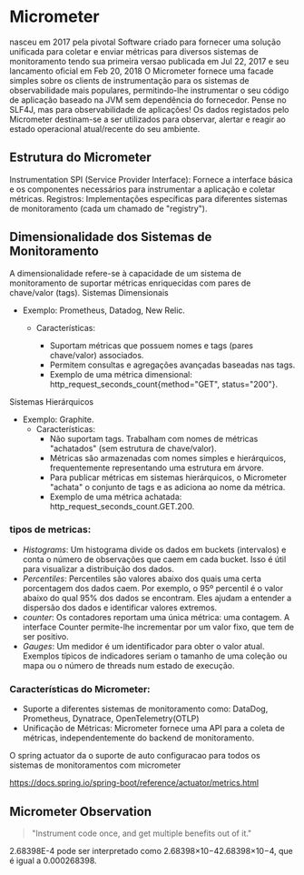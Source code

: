 # Micrometer
nasceu em 2017 pela pivotal Software criado para fornecer uma solução unificada para coletar e enviar métricas para diversos sistemas de monitoramento tendo sua primeira versao publicada em Jul 22, 2017 e seu lancamento oficial em Feb 20, 2018
O Micrometer fornece uma facade simples sobre os clients de instrumentação para os sistemas de observabilidade mais populares, permitindo-lhe instrumentar o seu código de aplicação baseado na JVM sem dependência do fornecedor. Pense no SLF4J, mas para observabilidade de aplicações! Os dados registados pelo Micrometer destinam-se a ser utilizados para observar, alertar e reagir ao estado operacional atual/recente do seu ambiente.

## Estrutura do Micrometer

Instrumentation SPI (Service Provider Interface): Fornece a interface básica e os componentes necessários para instrumentar a aplicação e coletar métricas.
Registros: Implementações específicas para diferentes sistemas de monitoramento (cada um chamado de "registry").

## Dimensionalidade dos Sistemas de Monitoramento
A dimensionalidade refere-se à capacidade de um sistema de monitoramento de suportar métricas enriquecidas com pares de chave/valor (tags).
Sistemas Dimensionais

- Exemplo: Prometheus, Datadog, New Relic.

  - Características:

    - Suportam métricas que possuem nomes e tags (pares chave/valor) associados.
    - Permitem consultas e agregações avançadas baseadas nas tags.
    - Exemplo de uma métrica dimensional: http_request_seconds_count{method="GET", status="200"}.

Sistemas Hierárquicos

- Exemplo: Graphite.
  - Características:
    - Não suportam tags. Trabalham com nomes de métricas "achatados" (sem estrutura de chave/valor).
    - Métricas são armazenadas com nomes simples e hierárquicos, frequentemente representando uma estrutura em árvore.
    - Para publicar métricas em sistemas hierárquicos, o Micrometer "achata" o conjunto de tags e as adiciona ao nome da métrica.
    - Exemplo de uma métrica achatada: http_request_seconds_count.GET.200.
### tipos de metricas:

- *Histograms*: Um histograma divide os dados em buckets (intervalos) e conta o número de observações que caem em cada bucket. Isso é útil para visualizar a distribuição dos dados.
- *Percentiles*: Percentiles são valores abaixo dos quais uma certa porcentagem dos dados caem. Por exemplo, o 95º percentil é o valor abaixo do qual 95% dos dados se encontram. Eles ajudam a entender a dispersão dos dados e identificar valores extremos.
- *counter*: Os contadores reportam uma única métrica: uma contagem. A interface Counter permite-lhe incrementar por um valor fixo, que tem de ser positivo.
- *Gauges*: Um medidor é um identificador para obter o valor atual. Exemplos típicos de indicadores seriam o tamanho de uma coleção ou mapa ou o número de threads num estado de execução.
### Características do Micrometer:

- Suporte a diferentes sistemas de monitoramento como:
DataDog, Prometheus, Dynatrace, OpenTelemetry(OTLP)
- Unificação de Métricas: Micrometer fornece uma API para a coleta de métricas, independentemente do backend de monitoramento.

O spring actuator da o suporte de auto configuracao para todos os sistemas de monitoramentos com micrometer

https://docs.spring.io/spring-boot/reference/actuator/metrics.html

## Micrometer Observation

> "Instrument code once, and get multiple benefits out of it."
 
 
 2.68398E-4 pode ser interpretado como 2.68398×10−42.68398×10−4, que é igual a 0.000268398.